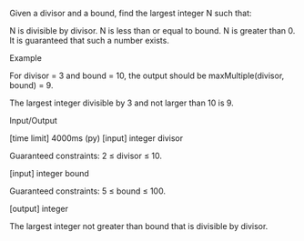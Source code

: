 Given a divisor and a bound, find the largest integer N such that:

N is divisible by divisor.
N is less than or equal to bound.
N is greater than 0.
It is guaranteed that such a number exists.

Example

For divisor = 3 and bound = 10, the output should be
maxMultiple(divisor, bound) = 9.

The largest integer divisible by 3 and not larger than 10 is 9.

Input/Output

[time limit] 4000ms (py)
[input] integer divisor

Guaranteed constraints:
2 ≤ divisor ≤ 10.

[input] integer bound

Guaranteed constraints:
5 ≤ bound ≤ 100.

[output] integer

The largest integer not greater than bound that is divisible by divisor.
